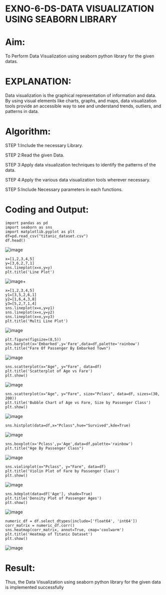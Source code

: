 # EXNO-6-DS-DATA VISUALIZATION USING SEABORN LIBRARY

# Aim:
  To Perform Data Visualization using seaborn python library for the given datas.

# EXPLANATION:
Data visualization is the graphical representation of information and data. By using visual elements like charts, graphs, and maps, data visualization tools provide an accessible way to see and understand trends, outliers, and patterns in data.

# Algorithm:
STEP 1:Include the necessary Library.

STEP 2:Read the given Data.

STEP 3:Apply data visualization techniques to identify the patterns of the data.

STEP 4:Apply the various data visualization tools wherever necessary.

STEP 5:Include Necessary parameters in each functions.

# Coding and Output:
 ```
import pandas as pd
import seaborn as sns
import matplotlib.pyplot as plt
df=pd.read_csv("titanic_dataset.csv")
df.head()
 ```
 ![image](./1.png)
 ```
x=[1,2,3,4,5]
y=[3,6,2,7,1]
sns.lineplot(x=x,y=y)
plt.title('Line Plot')
```
![image+](2.png)
```
x=[1,2,3,4,5]
y1=[3,5,2,6,1]
y2=[1,6,4,3,8]
y3=[5,2,7,1,4]
sns.lineplot(x=x,y=y1)
sns.lineplot(x=x,y=y2)
sns.lineplot(x=x,y=y3)
plt.title('Multi Line Plot')
```
![image](./3.png)
```
plt.figure(figsize=(8,5))
sns.barplot(x='Embarked',y='Fare',data=df,palette='rainbow')
plt.title("Fare Of Passenger By Embarked Town")
```
![image](./4.png)
```
sns.scatterplot(x="Age", y="Fare", data=df)
plt.title('Scatterplot of Age vs Fare')
plt.show()
```
![image](./5.png)
```
sns.scatterplot(x="Age", y="Fare", size="Pclass", data=df, sizes=(30, 200))
plt.title('Bubble Chart of Age vs Fare, Size by Passenger Class')
plt.show()
```
![image](./6.png)
```
sns.histplot(data=df,x="Pclass",hue="Survived",kde=True)
```
![image](./7.png)
```
sns.boxplot(x='Pclass',y='Age',data=df,palette='rainbow')
plt.title("Age By Passenger Class")
```
![image](./8.png)
```
sns.violinplot(x="Pclass", y="Fare", data=df)
plt.title('Violin Plot of Fare by Passenger Class')
plt.show()
```
![image](./9.png)
```
sns.kdeplot(data=df['Age'], shade=True)
plt.title('Density Plot of Passenger Ages')
plt.show()
```
![image](./10.png)
```
numeric_df = df.select_dtypes(include=['float64', 'int64'])
corr_matrix = numeric_df.corr()
sns.heatmap(corr_matrix, annot=True, cmap='coolwarm')
plt.title('Heatmap of Titanic Dataset')
plt.show()
```
![image](./11.png)
# Result:
 Thus, the Data Visualization using seaborn python library for the given data is implemented successfully

